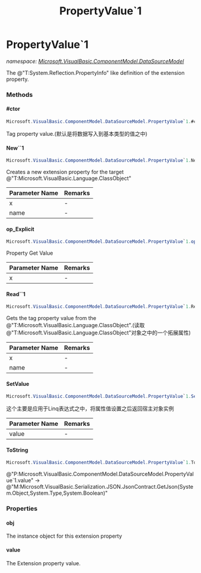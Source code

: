 ﻿---
title: PropertyValue`1
---

# PropertyValue`1
_namespace: [Microsoft.VisualBasic.ComponentModel.DataSourceModel](N-Microsoft.VisualBasic.ComponentModel.DataSourceModel.html)_

The @"T:System.Reflection.PropertyInfo" like definition of the extension property.



### Methods

#### #ctor
```csharp
Microsoft.VisualBasic.ComponentModel.DataSourceModel.PropertyValue`1.#ctor
```
Tag property value.(默认是将数据写入到基本类型的值之中)

#### New``1
```csharp
Microsoft.VisualBasic.ComponentModel.DataSourceModel.PropertyValue`1.New``1(``0,System.String)
```
Creates a new extension property for the target @"T:Microsoft.VisualBasic.Language.ClassObject"

|Parameter Name|Remarks|
|--------------|-------|
|x|-|
|name|-|


#### op_Explicit
```csharp
Microsoft.VisualBasic.ComponentModel.DataSourceModel.PropertyValue`1.op_Explicit(Microsoft.VisualBasic.ComponentModel.DataSourceModel.PropertyValue{`0})~`0
```
Property Get Value

|Parameter Name|Remarks|
|--------------|-------|
|x|-|


#### Read``1
```csharp
Microsoft.VisualBasic.ComponentModel.DataSourceModel.PropertyValue`1.Read``1(``0,System.String)
```
Gets the tag property value from the @"T:Microsoft.VisualBasic.Language.ClassObject".(读取@"T:Microsoft.VisualBasic.Language.ClassObject"对象之中的一个拓展属性)

|Parameter Name|Remarks|
|--------------|-------|
|x|-|
|name|-|


#### SetValue
```csharp
Microsoft.VisualBasic.ComponentModel.DataSourceModel.PropertyValue`1.SetValue(`0)
```
这个主要是应用于Linq表达式之中，将属性值设置之后返回宿主对象实例

|Parameter Name|Remarks|
|--------------|-------|
|value|-|


#### ToString
```csharp
Microsoft.VisualBasic.ComponentModel.DataSourceModel.PropertyValue`1.ToString
```
@"P:Microsoft.VisualBasic.ComponentModel.DataSourceModel.PropertyValue`1.value" -> @"M:Microsoft.VisualBasic.Serialization.JSON.JsonContract.GetJson(System.Object,System.Type,System.Boolean)"


### Properties

#### obj
The instance object for this extension property
#### value
The Extension property value.
